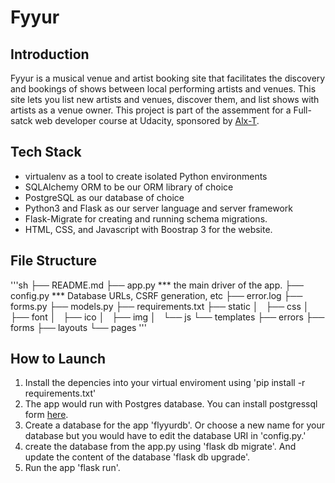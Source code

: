 # Fyyur

## Introduction

Fyyur is a musical venue and artist booking site that facilitates the discovery and bookings of shows between local performing artists and venues. This site lets you list new artists and venues, discover them, and list shows with artists as a venue owner.
This project is part of the assemment for a Full-satck web developer course at Udacity, sponsored by [Alx-T](https://www.alx-t.com/).

## Tech Stack
- virtualenv as a tool to create isolated Python environments
- SQLAlchemy ORM to be our ORM library of choice
- PostgreSQL as our database of choice
- Python3 and Flask as our server language and server framework
- Flask-Migrate for creating and running schema migrations.
- HTML, CSS, and Javascript with Boostrap 3 for the website.

## File Structure
'''sh
    ├── README.md
    ├── app.py *** the main driver of the app. 
    ├── config.py *** Database URLs, CSRF generation, etc
    ├── error.log
    ├── forms.py
    ├── models.py
    ├── requirements.txt 
    ├── static
    │   ├── css 
    │   ├── font
    │   ├── ico
    │   ├── img
    │   └── js
    └── templates
        ├── errors
        ├── forms
        ├── layouts
        └── pages
 '''
 ## How to Launch
 1. Install the depencies into your virtual enviroment using 
    'pip install -r requirements.txt'
 2. The app would run with Postgres database. You can install postgressql form [here](https://www.postgresqltutorial.com/postgresql-python/connect/).
 3. Create a database for the app 'flyyurdb'. Or choose a new name for your database but you would have to edit the database URI in 'config.py.'
 4. create the database from the app.py using 'flask db migrate'. And update the content of the database 'flask db upgrade'.
 5. Run the app 'flask run'.
 


